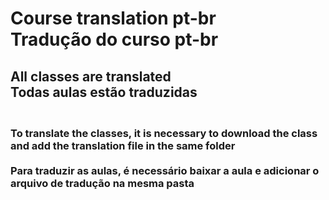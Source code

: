 # Course translation pt-br <br> Tradução do curso pt-br

## All classes are translated <br> Todas aulas estão traduzidas

### <br> To translate the classes, it is necessary to download the class and add the translation file in the same folder <br><br> Para traduzir as aulas, é necessário baixar a aula e adicionar o arquivo de tradução na mesma pasta


